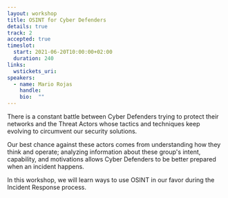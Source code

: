 ```yaml
---
layout: workshop
title: OSINT for Cyber Defenders
details: true
track: 2
accepted: true
timeslot:
  start: 2021-06-20T10:00:00+02:00
  duration: 240
links:
  wstickets_uri: 
speakers:
  - name: Mario Rojas
    handle: 
    bio:  ""
---
```


There is a constant battle between Cyber Defenders trying to protect their networks and the Threat Actors whose tactics and techniques keep evolving to circumvent our security solutions. 

Our best chance against these actors comes from understanding how they think and operate; analyzing information about these group's intent, capability, and motivations allows Cyber Defenders to be better prepared when an incident happens. 

In this workshop, we will learn ways to use OSINT in our favor during the Incident Response process. 